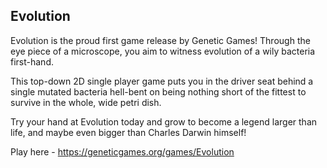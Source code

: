 ## Evolution

Evolution is the proud first game release by Genetic Games! Through the eye piece of a microscope, you aim to witness evolution of a wily bacteria first-hand.

This top-down 2D single player game puts you in the driver seat behind a single mutated bacteria hell-bent on being nothing short of the fittest to survive in the whole, wide petri dish. 

Try your hand at Evolution today and grow to become a legend larger than life, and maybe even bigger than Charles Darwin himself!

Play here - https://geneticgames.org/games/Evolution
